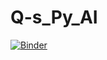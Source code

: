 # Q-s_Py_AI

[![Binder](https://mybinder.org/badge_logo.svg)](https://mybinder.org/v2/gh/QuinnAAguilar-Reynolds/Q-s_Py_AI/main)
